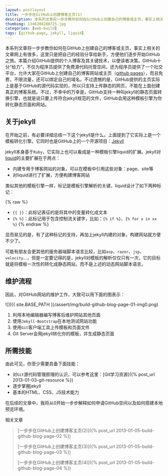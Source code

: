 ```yaml
---
layout: postlayout
title: 一步步在GitHub上创建博客主页(1)
description: 本系列文章将一步步教你如何在GitHub上创建自己的博客或主页，事实上相关的文章网上有很多，这里只是把自己的经验分享给新手，方便他们逐步开始GitHub之旅。本篇介绍GitHub提供的个人博客及其关键技术，以便读者决策。
thumbimg: 1346208288725.jpg
categories: [web-build]
tags: [github-page, jekyll, liquid]
---
```


本系列文章将一步步教你如何在GitHub上创建自己的博客或主页，事实上相关的文章网上有很多，这里只是把自己的经验分享给新手，方便他们逐步开始GitHub之旅。本篇介绍GitHub提供的个人博客及其关键技术，以便读者决策。GitHub十分“给力”，不仅为程序员提供了免费源代码托管空间，还为程序员提供了一个社交平台，允许大家在GitHub上创建自己的博客网站或主页（[github pages](http://pages.github.com/)），而且免费，不限流量，还可以绑定自己的域名。不过遗憾的是，GitHub提供的主页实际上是基于GitHub的源代码实现的，所以只支持上传静态的网页，不能在上面创建真正的博客系统。不过，不幸中的万幸是，GitHub支持一种叫jekyll的静态页面转换引擎，也就是说只要上传符合jekyll规范的文件，GitHub会用这种模板引擎为你转化静态页面和网站。

## 关于jekyll ##

在开始之前，有必要详细总结一下这个jekyll是什么。上面提到了它实际上是一个模板转化引擎。它同时也是GitHub上的一个开源项目：[Jekyll](https://github.com/mojombo/jekyll)

jekyll本身基于`Ruby`，它实际上也可以看成是一种模板引擎liquid的扩展。jekyll对[liquid](https://github.com/Shopify/liquid/wiki/Liquid-for-Designers)的主要扩展在于两点：

- 内建专用于博客网站的对象，可以在模板中引用这些对象：page、site等
- 对liquid进行了扩展，方便构建博客网站

类似其他的模板引擎一样，标记是模板引擎解析的关键，liquid设计了如下两种标记：

{% raw %}
- `{{ }}`：此标记表征的是将其中的变量转化成文本
- `{% %}`：此标记用于包含控制流关键字，比如：`{% if %}`、`{% for x in xx %}`
{% endraw %}



显而易见的是，有了这种标记的支持，再加上jekyll内建的对象，构建网站就方便不少了。

可能有朋友会更其他的服务器端脚本语言比较，比如`asp`、`razor`、`jsp`、`velocity`…，但是一定要记得的是，jekyll对模板的解析仅仅只有一次，它的目标就是将模板一次性的转化成静态网站，而不是上述的动态网站脚本语言。


## 维护流程 ##

因此，对GitHub网站的维护工作，大致可以用下面的图表示：

![]({{ site.BASE_PATH }}/assert/img/build-github-blog-page-01-img0.png)

1. 利用本地编辑器编写博客后维护网站其他页面
2. 使用`Jekyll-Bootstrap`在本地测试网站功能
3. 使用`Git`客户端工具上传模板和页面文件
4. Git Server会用jekyll转化你的模板，并生成静态页面

## 所需技能 ##

由此可见，你至少需要具备下面技能：

- 对`Git`源代码管理原理的认识，可以参考这里：[Git学习资源]({% post_url 2013-01-03-git-resource %})
- 逐步掌握jekyll
- 基本的HTML、CSS、JS技术能力

在后续的文章中，我将从0开始一步步解释如何申请GitHub空间以及如何搭建本地预览环境。

相关文章

> [一步步在GitHub上创建博客主页(2)]({% post_url 2013-01-05-build-github-blog-page-02 %})
>
> [一步步在GitHub上创建博客主页(3)]({% post_url 2013-01-05-build-github-blog-page-03 %})
>
> [一步步在GitHub上创建博客主页(4)]({% post_url 2013-01-05-build-github-blog-page-04 %})